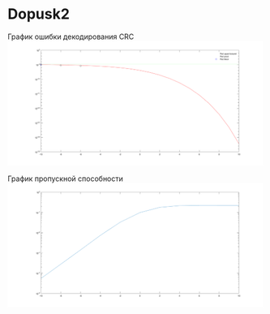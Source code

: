 # Dopusk2
График ошибки декодирования СRC
![Image alt](https://github.com/skid45/Dopusk2/blob/master/dop2testsarr2.png)

График пропускной способности
![Image alt](https://github.com/skid45/Dopusk2/blob/master/Ttestsarr2.png)
